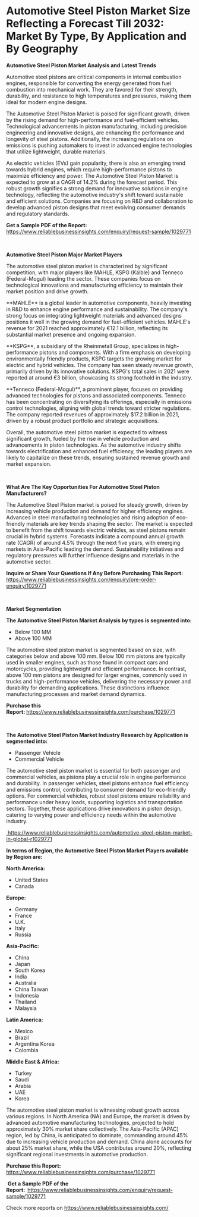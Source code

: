 <p><h1>Automotive Steel Piston Market Size Reflecting a Forecast Till 2032: Market By Type, By Application and By Geography</h1></p><p><strong>Automotive Steel Piston Market Analysis and Latest Trends</strong></p>
<p><p>Automotive steel pistons are critical components in internal combustion engines, responsible for converting the energy generated from fuel combustion into mechanical work. They are favored for their strength, durability, and resistance to high temperatures and pressures, making them ideal for modern engine designs.</p><p>The Automotive Steel Piston Market is poised for significant growth, driven by the rising demand for high-performance and fuel-efficient vehicles. Technological advancements in piston manufacturing, including precision engineering and innovative designs, are enhancing the performance and longevity of steel pistons. Additionally, the increasing regulations on emissions is pushing automakers to invest in advanced engine technologies that utilize lightweight, durable materials.</p><p>As electric vehicles (EVs) gain popularity, there is also an emerging trend towards hybrid engines, which require high-performance pistons to maximize efficiency and power. The Automotive Steel Piston Market is expected to grow at a CAGR of 14.2% during the forecast period. This robust growth signifies a strong demand for innovative solutions in engine technology, reflecting the automotive industry's shift toward sustainable and efficient solutions. Companies are focusing on R&D and collaboration to develop advanced piston designs that meet evolving consumer demands and regulatory standards.</p></p>
<p><strong>Get a Sample PDF of the Report:&nbsp;</strong> <a href="https://www.reliablebusinessinsights.com/enquiry/request-sample/1029771?utm_campaign=2239&utm_medium=2&utm_source=Github&utm_content=ia&utm_term=21032025&utm_id=automotive-steel-piston">https://www.reliablebusinessinsights.com/enquiry/request-sample/1029771</a></p>
<p>&nbsp;</p>
<p><strong>Automotive Steel Piston Major Market Players</strong></p>
<p><p>The automotive steel piston market is characterized by significant competition, with major players like MAHLE, KSPG (Kälble) and Tenneco (Federal-Mogul) leading the sector. These companies focus on technological innovations and manufacturing efficiency to maintain their market position and drive growth.</p><p>**MAHLE** is a global leader in automotive components, heavily investing in R&D to enhance engine performance and sustainability. The company's strong focus on integrating lightweight materials and advanced designs positions it well in the growing demand for fuel-efficient vehicles. MAHLE's revenue for 2021 reached approximately €12.1 billion, reflecting its substantial market presence and ongoing expansion.</p><p>**KSPG**, a subsidiary of the Rheinmetall Group, specializes in high-performance pistons and components. With a firm emphasis on developing environmentally friendly products, KSPG targets the growing market for electric and hybrid vehicles. The company has seen steady revenue growth, primarily driven by its innovative solutions. KSPG's total sales in 2021 were reported at around €3 billion, showcasing its strong foothold in the industry.</p><p>**Tenneco (Federal-Mogul)**, a prominent player, focuses on providing advanced technologies for pistons and associated components. Tenneco has been concentrating on diversifying its offerings, especially in emissions control technologies, aligning with global trends toward stricter regulations. The company reported revenues of approximately $17.2 billion in 2021, driven by a robust product portfolio and strategic acquisitions.</p><p>Overall, the automotive steel piston market is expected to witness significant growth, fueled by the rise in vehicle production and advancements in piston technologies. As the automotive industry shifts towards electrification and enhanced fuel efficiency, the leading players are likely to capitalize on these trends, ensuring sustained revenue growth and market expansion.</p></p>
<p>&nbsp;</p>
<p><strong>What Are The Key Opportunities For Automotive Steel Piston Manufacturers?</strong></p>
<p><p>The Automotive Steel Piston market is poised for steady growth, driven by increasing vehicle production and demand for higher efficiency engines. Advances in steel manufacturing technologies and rising adoption of eco-friendly materials are key trends shaping the sector. The market is expected to benefit from the shift towards electric vehicles, as steel pistons remain crucial in hybrid systems. Forecasts indicate a compound annual growth rate (CAGR) of around 4.5% through the next five years, with emerging markets in Asia-Pacific leading the demand. Sustainability initiatives and regulatory pressures will further influence designs and materials in the automotive sector.</p></p>
<p><strong>Inquire or Share Your Questions If Any Before Purchasing This Report:</strong> <a href="https://www.reliablebusinessinsights.com/enquiry/pre-order-enquiry/1029771?utm_campaign=2239&utm_medium=2&utm_source=Github&utm_content=ia&utm_term=21032025&utm_id=automotive-steel-piston">https://www.reliablebusinessinsights.com/enquiry/pre-order-enquiry/1029771</a></p>
<p>&nbsp;</p>
<p><strong>Market Segmentation</strong></p>
<p><strong>The Automotive Steel Piston Market Analysis by types is segmented into:</strong></p>
<p><ul><li>Below 100 MM</li><li>Above 100 MM</li></ul></p>
<p><p>The automotive steel piston market is segmented based on size, with categories below and above 100 mm. Below 100 mm pistons are typically used in smaller engines, such as those found in compact cars and motorcycles, providing lightweight and efficient performance. In contrast, above 100 mm pistons are designed for larger engines, commonly used in trucks and high-performance vehicles, delivering the necessary power and durability for demanding applications. These distinctions influence manufacturing processes and market demand dynamics.</p></p>
<p><strong>Purchase this Report:&nbsp;</strong><a href="https://www.reliablebusinessinsights.com/purchase/1029771?utm_campaign=2239&utm_medium=2&utm_source=Github&utm_content=ia&utm_term=21032025&utm_id=automotive-steel-piston">https://www.reliablebusinessinsights.com/purchase/1029771</a></p>
<p>&nbsp;</p>
<p><strong>The Automotive Steel Piston Market Industry Research by Application is segmented into:</strong></p>
<p><ul><li>Passenger Vehicle</li><li>Commercial Vehicle</li></ul></p>
<p><p>The automotive steel piston market is essential for both passenger and commercial vehicles, as pistons play a crucial role in engine performance and durability. In passenger vehicles, steel pistons enhance fuel efficiency and emissions control, contributing to consumer demand for eco-friendly options. For commercial vehicles, robust steel pistons ensure reliability and performance under heavy loads, supporting logistics and transportation sectors. Together, these applications drive innovations in piston design, catering to varying power and efficiency needs within the automotive industry.</p></p>
<p><a href="https://www.reliablebusinessinsights.com/automotive-steel-piston-market-in-global-r1029771?utm_campaign=2239&utm_medium=2&utm_source=Github&utm_content=ia&utm_term=21032025&utm_id=automotive-steel-piston">&nbsp;https://www.reliablebusinessinsights.com/automotive-steel-piston-market-in-global-r1029771</a></p>
<p><strong>In terms of Region, the Automotive Steel Piston Market Players available by Region are:</strong></p>
<p>
    <p> <strong> North America: </strong>
        <ul>
            <li>United States</li>
            <li>Canada</li>
        </ul>
        </p> 
    <p> <strong> Europe: </strong>
        <ul>
            <li>Germany</li>
            <li>France</li>
            <li>U.K.</li>
            <li>Italy</li>
            <li>Russia</li>
        </ul>
        </p> 
    <p> <strong> Asia-Pacific: </strong>
        <ul>
            <li>China</li>
            <li>Japan</li>
            <li>South Korea</li>
            <li>India</li>
            <li>Australia</li>
            <li>China Taiwan</li>
            <li>Indonesia</li>
            <li>Thailand</li>
            <li>Malaysia</li>
        </ul>
        </p> 
    <p> <strong> Latin America: </strong>
        <ul>
            <li>Mexico</li>
            <li>Brazil</li>
            <li>Argentina Korea</li>
            <li>Colombia</li>
        </ul>
        </p> 
    <p> <strong> Middle East & Africa: </strong>
        <ul>
            <li>Turkey</li>
            <li>Saudi</li>
            <li>Arabia</li>
            <li>UAE</li>
            <li>Korea</li>
        </ul>
    </p>
    </p>
<p><p>The automotive steel piston market is witnessing robust growth across various regions. In North America (NA) and Europe, the market is driven by advanced automotive manufacturing technologies, projected to hold approximately 30% market share collectively. The Asia-Pacific (APAC) region, led by China, is anticipated to dominate, commanding around 45% due to increasing vehicle production and demand. China alone accounts for about 25% market share, while the USA contributes around 20%, reflecting significant regional investments in automotive production.</p></p>
<p><strong>Purchase this Report: </strong><a href="https://www.reliablebusinessinsights.com/purchase/1029771?utm_campaign=2239&utm_medium=2&utm_source=Github&utm_content=ia&utm_term=21032025&utm_id=automotive-steel-piston">https://www.reliablebusinessinsights.com/purchase/1029771</a></p>
<p>&nbsp;<strong>Get a Sample PDF of the Report:&nbsp;&nbsp;</strong><a href="https://www.reliablebusinessinsights.com/enquiry/request-sample/1029771?utm_campaign=2239&utm_medium=2&utm_source=Github&utm_content=ia&utm_term=21032025&utm_id=automotive-steel-piston">https://www.reliablebusinessinsights.com/enquiry/request-sample/1029771</a></p>
<p><strong></strong></p>
<p>Check more reports on <a href="https://www.reliablebusinessinsights.com/?utm_campaign=2239&utm_medium=2&utm_source=Github&utm_content=ia&utm_term=21032025&utm_id=automotive-steel-piston">https://www.reliablebusinessinsights.com/</a></p>